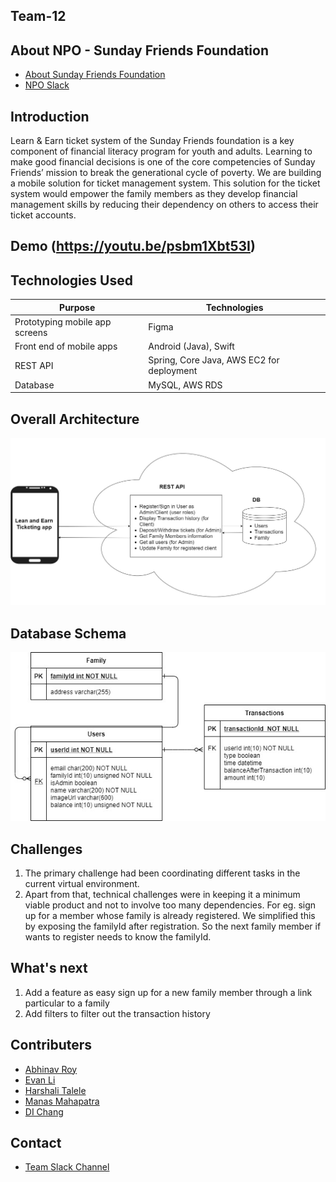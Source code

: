 
## Team-12

## About NPO - Sunday Friends Foundation
- [About Sunday Friends Foundation](https://www.sundayfriends.org)
- [NPO Slack](https://opportunity-hack.slack.com/archives/C01CUAMHHKM)

## Introduction
Learn & Earn ticket system of the Sunday Friends foundation is a key component of financial literacy program for youth and adults. Learning to make good financial decisions is one of the core competencies of Sunday Friends’ mission to break the generational cycle of poverty. We are building a mobile solution for ticket management system.
This solution for the ticket system would empower the family members as they develop financial management skills by reducing their dependency on others to access their ticket accounts. 

## Demo (https://youtu.be/psbm1Xbt53I)

## Technologies Used 
Purpose | Technologies
--- | ---
Prototyping mobile app screens | Figma
Front end of mobile apps | Android (Java), Swift 
REST API | Spring, Core Java, AWS EC2 for deployment
Database | MySQL, AWS RDS 

## Overall Architecture
![alt text](https://github.com/2020-opportunity-hack/Team-12/blob/main/architecture.jpg?raw=true)

## Database Schema
![alt text](https://github.com/2020-opportunity-hack/Team-12/blob/main/entitydiag.jpg?raw=true)

## Challenges
1. The primary challenge had been coordinating different tasks in the current virtual environment. 
2. Apart from that, technical challenges were in keeping it a minimum viable product and not to involve too many dependencies. For eg. sign up for a member whose family is already registered. We simplified this by exposing the familyId after registration. So the next family member if wants to register needs to know the familyId.

## What's next
1. Add a feature as easy sign up for a new family member through a link particular to a family
2. Add filters to filter out the transaction history

## Contributers
- [Abhinav Roy](https://devpost.com/abhinroy)
- [Evan Li](https://devpost.com/coolbeans25/)
- [Harshali Talele](https://devpost.com/harshalitalele)
- [Manas Mahapatra](https://devpost.com/manasm190293)
- [DI Chang](https://devpost.com/dchang136)

## Contact
- [Team Slack Channel](https://opportunity-hack.slack.com/archives/C01FL4AHQKS)
